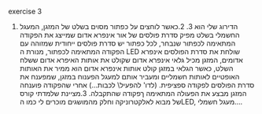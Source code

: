 exercise 3

1. הדירוג שלי הוא 3.
2.כאשר לוחצים על כפתור מסוים בשלט של המזגן, המעגל החשמלי בשלט מפיק סדרת פולסים של אור אינפרא אדום שמייצג את הפקודה המתאימה לכפתור שנבחר, לכל כפתור יש סדרת פולסים ייחודית שמזוהה עם הפקודה המתאימה לכפתור, מנורת ה LED שולחת את סדרת הפולסים אינפרא אדומים, המזגן מכיל גלאי אינפרא אדום שקולט את אותות האיפרא אדום ששלח השלט, כאשר הגלאי במזגן קולט אותות אינפרא אדום הוא ממיר את האותות האופטיים לאותות חשמליים ומעביר אותם למעגל הפענוח במזגן, שמפענח את סדרת הפולסים לפקודה ספציפית. (לדו' להפעיל\ לכבות...) אחרי שהפקודה פוענחה המזגן מבצע את הפעולה המתאימה ךפקודה שהתקבלה.
3.מציינת שלמדתי קורס של מבוא לאלקטרוניקה וחלק מהמושגים מוכרים לי כמו הLED, מעגל חשמלי....


